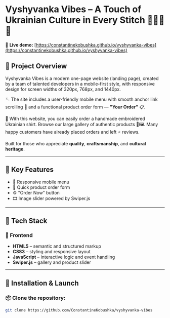 # Vyshyvanka Vibes – A Touch of Ukrainian Culture in Every Stitch 🧵🇺🇦👕

🔗 **Live demo:**
[https://constantinekobushka.github.io/vyshyvanka-vibes](https://constantinekobushka.github.io/vyshyvanka-vibes)

## 🔎 Project Overview

Vyshyvanka Vibes is a modern one-page website (landing page), created by a team
of talented developers in a mobile-first style, with responsive design for
screen widths of 320px, 768px, and 1440px.

🪡 The site includes a user-friendly mobile menu with smooth anchor link
scrolling 🔗 and a functional product order form — **"Your Order"** 📋.

🧶 With this website, you can easily order a handmade embroidered Ukrainian
shirt. Browse our large gallery of authentic products 👕🖼️. Many happy customers
have already placed orders and left ⭐️ reviews.

Built for those who appreciate **quality**, **craftsmanship**, and **cultural
heritage**.

---

## 🌟 Key Features

- 📱 Responsive mobile menu
- 📨 Quick product order form
- ⚙️ "Order Now" button
- 🎞️ Image slider powered by Swiper.js

---

## 🧰 Tech Stack

### 🔨 Frontend

- **HTML5** – semantic and structured markup
- **CSS3** – styling and responsive layout
- **JavaScript** – interactive logic and event handling
- **Swiper.js** – gallery and product slider

---

## 🚀 Installation & Launch

### 📦 Clone the repository:

```bash
git clone https://github.com/ConstantineKobushka/vyshyvanka-vibes
```

